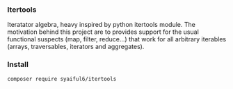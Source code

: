 ### Itertools

Iteratator algebra, heavy inspired by python itertools module. The motivation behind
this project are to provides support for the usual functional suspects (map, filter,
reduce...) that work for all arbitrary iterables (arrays, traversables, iterators and aggregates).

### Install

```composer require syaiful6/itertools```